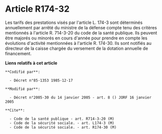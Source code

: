 # Article R174-32

Les tarifs des prestations visés par l'article L. 174-3 sont déterminés annuellement par arrêté du ministre de la défense
compte tenu des critères mentionnés à l'article R. 714-3-20 du code de la santé publique. Ils peuvent être majorés ou minorés
en cours d'année pour prendre en compte les évolutions d'activité mentionnées à l'article R. 174-30. Ils sont notifiés au
directeur de la caisse chargée du versement de la dotation annuelle de financement.

**Liens relatifs à cet article**

	**Codifié par**:

	  - Décret n°85-1353 1985-12-17

	**Modifié par**:

	  - Décret n°2005-30 du 14 janvier 2005 - art. 8 () JORF 16 janvier 2005

	**Cite**:

	  - Code de la santé publique - art. R714-3-20 (M)
	  - Code de la sécurité sociale. - art. L174-3 (M)
	  - Code de la sécurité sociale. - art. R174-30 (M)
